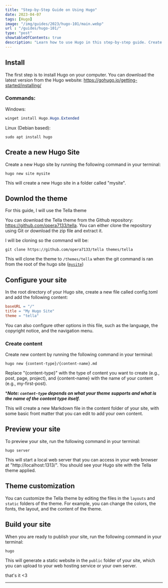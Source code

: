 ```yaml
---
title: "Step-by-Step Guide on Using Hugo"
date: 2023-04-07
tags: [Hugo]
image: "/img/guides/2023/hugo-101/main.webp"
url : "/guides/hugo-101/"
type: "post"
showtableOfContents: true
description: "Learn how to use Hugo in this step-by-step guide. Create a beautiful website easily with Hugo and any Hugo theme."
---
```


## Install
The first step is to install Hugo on your computer. You can download the latest version from the Hugo website: https://gohugo.io/getting-started/installing/

### Commands: 
Windows: 
```powershell
winget install Hugo.Hugo.Extended
```

Linux (Debian based): 
```
sudo apt install hugo
```

## Create a new Hugo Site
Create a new Hugo site by running the following command in your terminal:

```
hugo new site mysite
```

This will create a new Hugo site in a folder called "mysite".

## Downlod the theme
For this guide, I will use the Tella theme 

You can download the Tella theme from the Github repository: https://github.com/opera7133/tella. You can either clone the repository using Git or download the zip file and extract it.

I will be cloning so the command will be: 
```
git clone https://github.com/opera7133/tella themes/tella
```

This will clone the theme to ```/themes/tella``` when the git command is ran from the root of the hugo site ([```mysite```](/guides/hugo-101/#create-a-new-hugo-site))

## Configure your site
In the root directory of your Hugo site, create a new file called config.toml and add the following content:

```makefile
baseURL = "/"
title = "My Hugo Site"
theme = "tella"
```
You can also configure other options in this file, such as the language, the copyright notice, and the navigation menu.

### Create content
Create new content by running the following command in your terminal:
```
hugo new {content-type}/{content-name}.md
```

Replace "{content-type}" with the type of content you want to create (e.g., post, page, project), and {content-name} with the name of your content (e.g., my-first-post).

****Note: ```content-type``` depends on what your theme supports and what is the name of the content type itself.***

This will create a new Markdown file in the content folder of your site, with some basic front matter that you can edit to add your own content.

## Preview your site
To preview your site, run the following command in your terminal:
```
hugo server
```

This will start a local web server that you can access in your web browser at "http://localhost:1313/". You should see your Hugo site with the Tella theme applied.

## Theme customization 
You can customize the Tella theme by editing the files in the ```layouts``` and ```static``` folders of the theme. For example, you can change the colors, the fonts, the layout, and the content of the theme.

## Build your site
When you are ready to publish your site, run the following command in your terminal:
```
hugo
```
This will generate a static website in the ```public``` folder of your site, which you can upload to your web hosting service or your own server.

that's it <3

----

  
